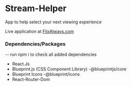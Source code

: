 # Stream-Helper
App to help select your next viewing experience


Live application at [FlixAlways.com]


### Dependencies/Packages

-- run npm i to check all added dependencies

- React.Js
- Blueprint.js (CSS Component Library) -@blueprintjs/core
- Blueprint Icons -@blueprint/icons
- React-Router-Dom


[FlixAlways.com]: http://www.flixalways.com
